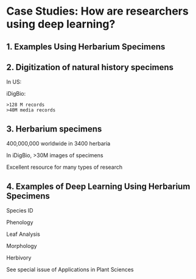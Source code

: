 # Case Studies: How are researchers using deep learning?

## 1. Examples Using Herbarium Specimens


## 2. Digitization of natural history specimens

   In US: 
   
   iDigBio: 
   
	>128 M records 
	>40M media records


## 3. Herbarium specimens

   400,000,000 worldwide in 3400 herbaria

   In iDigBio, >30M images of specimens

   Excellent resource for many types of research
 

## 4. Examples of Deep Learning Using Herbarium Specimens

   Species ID

   Phenology
 
   Leaf Analysis

   Morphology

   Herbivory

   See special issue of Applications in Plant Sciences







